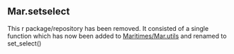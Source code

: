 ## Mar.setselect
This r package/repository has been removed.  It consisted of a single function 
which has now been added to [Maritimes/Mar.utils](https://github.com/Maritimes/Mar.utils)
and renamed to set_select()
